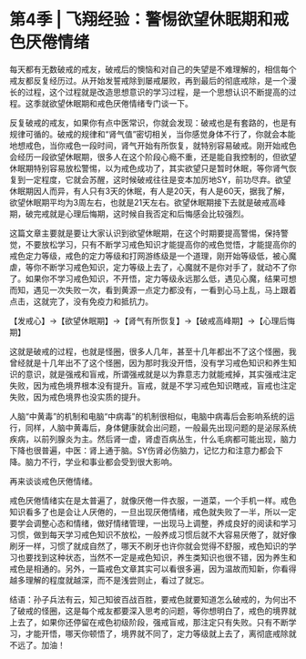 # 第4季 | 飞翔经验：警惕欲望休眠期和戒色厌倦情绪

每天都有无数破戒的戒友，破戒后的懊恼和对自己的失望是不难理解的，相信每个戒友都反复经历过。从开始发誓戒除到屡戒屡败，再到最后的彻底戒除，是一个漫长的过程，这个过程就是改造思想意识的学习过程，是一个思想认识不断提高的过程。这季就欲望休眠期和戒色厌倦情绪专门谈一下。

反复破戒的戒友，如果你有点中医常识，你就会发现：破戒也是有套路的，也是有规律可循的。破戒的规律和“肾气值”密切相关，当你感觉身体不行了，你就会本能地想戒色，当你戒色一段时间，肾气开始有所恢复，就特别容易破戒。刚开始戒色会经历一段欲望休眠期，很多人在这个阶段心瘾不重，还是能自我控制的，但欲望休眠期特别容易放松警惕，以为戒色成功了，其实欲望只是暂时休眠，等你肾气恢复到一定程度，它就会苏醒，这时候破戒往往是变本加厉地SY，前功尽弃。欲望休眠期因人而异，有人只有3天的休眠，有人是20天，有人是60天，据我了解，欲望休眠期平均为3周左右，也就是21天左右。欲望休眠期接下去就是破戒高峰期，破完戒就是心理后悔期，这时候自我否定和后悔感会比较强烈。

这篇文章主要就是要让大家认识到欲望休眠期，在这个时期要提高警惕，保持警觉，不要放松学习，只有不断学习戒色知识才能提高你的戒色觉悟，才能提高你的戒色定力等级，戒色的定力等级和打网游练级是一个道理，刚开始等级低，被心魔虐，等你不断学习戒色知识，定力等级上去了，心魔就不是你对手了，就动不了你了。如果你不学习戒色知识，不开悟，定力等级永远那么低，遇见心魔，结果可想而知，遇见一次失败一次，看到黄源一点定力都没有，一看到心马上乱，马上跟着点击，这就完了，没有免疫力和抵抗力。

【发戒心】→【欲望休眠期】→【肾气有所恢复】→【破戒高峰期】→【心理后悔期】

这就是破戒的过程，也就是怪圈，很多人几年，甚至十几年都出不了这个怪圈，我曾经就是十几年出不了这个怪圈，因为那时我没开悟，没有学习戒色知识和养生知识的意识，就是强戒和盲戒，所谓强戒就是以为靠意志力就能戒掉，其实强戒注定失败，因为戒色境界根本没有提升。盲戒，就是不学习戒色知识瞎戒，盲戒也注定失败，因为戒色境界也没实质的提升。

人脑“中黄毒”的机制和电脑“中病毒”的机制很相似，电脑中病毒后会影响系统的运行，同样，人脑中黄毒后，身体健康就会出问题，一般最先出现问题的是泌尿系统疾病，以前列腺炎为主。然后肾一虚，肾虚百病丛生，什么毛病都可能出现，脑力下降也很普遍，中医：肾上通于脑。SY伤肾必伤脑力，记忆力和注意力都会下降。脑力不行，学业和事业都会受到很大影响。

再来谈谈戒色厌倦情绪。

戒色厌倦情绪实在是太普遍了，就像厌倦一件衣服，一道菜，一个手机一样。戒色知识看多了也是会让人厌倦的，一旦出现厌倦情绪，戒色就失败了一半，所以一定要学会调整心态和情绪，做好情绪管理，一出现马上调整，养成良好的阅读和学习习惯，做到每天学习戒色知识不放松，一般养成习惯后就不大容易厌倦了，就好像刷牙一样，习惯了就成自然了，哪天不刷牙也许你就会觉得不舒服，戒色知识的学习也要找到这种状态，当然不一定是戒色知识，养生类知识也很不错，因为养生和戒色是相通的。另外，一篇戒色文章其实可以看很多遍，因为温故而知新，你看得越多理解的程度就越深，而不是浅尝则止，看过了就忘。

结语：孙子兵法有云，知己知彼百战百胜，要戒色就要知道怎么破戒的，为何出不了破戒的怪圈，这是每个戒友都要深入思考的问题，等你想明白了，戒色的境界就上去了，如果你还停留在戒色初级阶段，强戒盲戒，那注定只有失败。只有不断学习，才能开悟，哪天你顿悟了，境界就不同了，定力等级就上去了，离彻底戒除就不远了。加油！